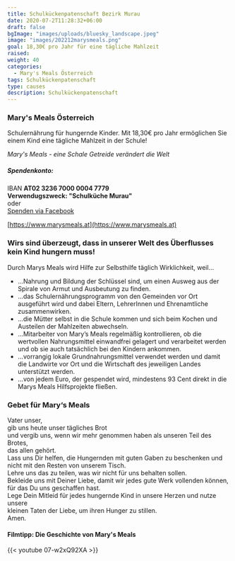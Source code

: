 ```yaml
---
title: Schulkückenpatenschaft Bezirk Murau
date: 2020-07-2T11:28:32+06:00
draft: false
bgImage: "images/uploads/bluesky_landscape.jpeg"
image: "images/202212marysmeals.png"
goal: 18,30€ pro Jahr für eine tägliche Mahlzeit
raised: 
weight: 40
categories:
  - Mary's Meals Österreich
tags: Schulkückenpatenschaft
type: causes
description: Schulkückenpatenschaft
---
```


### Mary's Meals Österreich
Schulernährung für hungernde Kinder. 
Mit 18,30€ pro Jahr ermöglichen Sie einem Kind eine tägliche Mahlzeit in der Schule!
<!--more-->
<!-- image: "images/mm_murau.png" -->
_Mary's Meals - eine Schale Getreide verändert die Welt_
##### Spendenkonto:
IBAN **AT02 3236 7000 0004 7779**  
**Verwendugszweck: "Schulküche Murau"**  
oder  
[Spenden via Facebook](https://www.facebook.com/donate/3094017167486354/1300543690364736/)  
<!-- ###### Verein: „Mary’s Meals – Schulernährung für hungernde Kinder“
###### Steinbauergasse 15/24
###### 1120 Wien, Österreich
###### Tel: +43 664 88933572
###### E-Mail: info@marysmeals.at
###### ZVR: 815375485 
-->


[https://www.marysmeals.at](https://www.marysmeals.at)

### Wirs sind überzeugt, dass in unserer Welt des Überflusses kein Kind hungern muss!
Durch Marys Meals wird Hilfe zur Selbsthilfe täglich Wirklichkeit, weil...
- ...Nahrung und Bildung der Schlüssel sind, um einen Ausweg aus der Spirale von Armut und Ausbeutung zu finden.
- ...das Schulernährungsprogramm von den Gemeinden vor Ort ausgeführt wird und dabei Eltern, LehrerInnen und Ehrenamtliche zusammenwirken.
- ...die Mütter selbst in die Schule kommen und sich beim Kochen und Austeilen der Mahlzeiten abwechseln.
- ...Mitarbeiter von Mary’s Meals regelmäßig kontrollieren, ob die wertvollen Nahrungsmittel einwandfrei gelagert und verarbeitet werden und ob sie auch tatsächlich bei den Kindern ankommen.
- ...vorrangig lokale Grundnahrungsmittel verwendet werden und damit die Landwirte vor Ort und die Wirtschaft des jeweiligen Landes unterstützt werden.
- ...von jedem Euro, der gespendet wird, mindestens 93 Cent direkt in die Marys Meals Hilfsprojekte fließen.

### Gebet für Mary‘s Meals
Vater unser,  
gib uns heute unser tägliches Brot  
und vergib uns, wenn wir mehr genommen haben als unseren Teil des Brotes,  
das allen gehört.  
Lass uns Dir helfen, die Hungernden mit guten Gaben zu beschenken und  
nicht mit den Resten von unserem Tisch.  
Lehre uns das zu teilen, was wir nicht für uns behalten sollen.  
Bekleide uns mit Deiner Liebe, damit wir jedes gute Werk vollenden können,  
für das Du uns geschaffen hast.  
Lege Dein Mitleid für jedes hungernde Kind in unsere Herzen und nutze unsere  
kleinen Taten der Liebe, um ihren Hunger zu stillen.  
Amen.


#### Filmtipp: Die Geschichte von Mary's Meals
{{< youtube 07-w2xQ92XA >}}